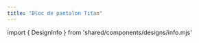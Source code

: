 ```yaml
---
title: "Bloc de pantalon Titan"
---
```


import { DesignInfo } from 'shared/components/designs/info.mjs'

<DesignInfo design='titan' docs />

